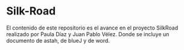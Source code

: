 # Silk-Road
El contenido de este repositorio es el avance en el proyecto SilkRoad realizado por Paula Díaz y Juan Pablo Vélez. Donde se incluye un documento de astah, de blueJ y de word.
